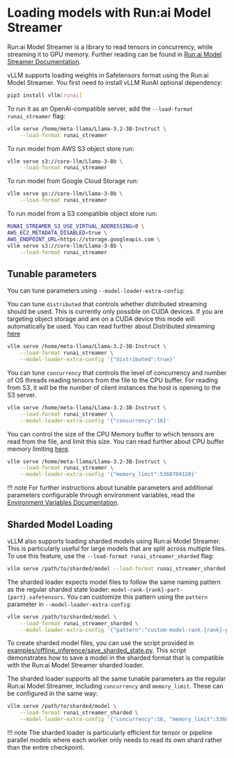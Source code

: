 # Loading models with Run:ai Model Streamer

Run:ai Model Streamer is a library to read tensors in concurrency, while streaming it to GPU memory.
Further reading can be found in [Run:ai Model Streamer Documentation](https://github.com/run-ai/runai-model-streamer/blob/master/docs/README.md).

vLLM supports loading weights in Safetensors format using the Run:ai Model Streamer.
You first need to install vLLM RunAI optional dependency:

```bash
pip3 install vllm[runai]
```

To run it as an OpenAI-compatible server, add the `--load-format runai_streamer` flag:

```bash
vllm serve /home/meta-llama/Llama-3.2-3B-Instruct \
    --load-format runai_streamer
```

To run model from AWS S3 object store run:

```bash
vllm serve s3://core-llm/Llama-3-8b \
    --load-format runai_streamer
```

To run model from Google Cloud Storage run:

```bash
vllm serve gs://core-llm/Llama-3-8b \
    --load-format runai_streamer
```

To run model from a S3 compatible object store run:

```bash
RUNAI_STREAMER_S3_USE_VIRTUAL_ADDRESSING=0 \
AWS_EC2_METADATA_DISABLED=true \
AWS_ENDPOINT_URL=https://storage.googleapis.com \
vllm serve s3://core-llm/Llama-3-8b \
    --load-format runai_streamer
```

## Tunable parameters

You can tune parameters using `--model-loader-extra-config`:

You can tune `distributed` that controls whether distributed streaming should be used. This is currently only possible on CUDA devices. If you are targeting object storage and are on a CUDA device this mode will automatically be used.
You can read further about Distributed streaming [here](https://github.com/run-ai/runai-model-streamer/blob/master/docs/src/usage.md#distributed-streaming)

```bash
vllm serve /home/meta-llama/Llama-3.2-3B-Instruct \
    --load-format runai_streamer \
    --model-loader-extra-config '{"distributed":true}'
```

You can tune `concurrency` that controls the level of concurrency and number of OS threads reading tensors from the file to the CPU buffer.
For reading from S3, it will be the number of client instances the host is opening to the S3 server.

```bash
vllm serve /home/meta-llama/Llama-3.2-3B-Instruct \
    --load-format runai_streamer \
    --model-loader-extra-config '{"concurrency":16}'
```

You can control the size of the CPU Memory buffer to which tensors are read from the file, and limit this size.
You can read further about CPU buffer memory limiting [here](https://github.com/run-ai/runai-model-streamer/blob/master/docs/src/env-vars.md#runai_streamer_memory_limit).

```bash
vllm serve /home/meta-llama/Llama-3.2-3B-Instruct \
    --load-format runai_streamer \
    --model-loader-extra-config '{"memory_limit":5368709120}'
```

!!! note
    For further instructions about tunable parameters and additional parameters configurable through environment variables, read the [Environment Variables Documentation](https://github.com/run-ai/runai-model-streamer/blob/master/docs/src/env-vars.md).

## Sharded Model Loading

vLLM also supports loading sharded models using Run:ai Model Streamer. This is particularly useful for large models that are split across multiple files. To use this feature, use the `--load-format runai_streamer_sharded` flag:

```bash
vllm serve /path/to/sharded/model --load-format runai_streamer_sharded
```

The sharded loader expects model files to follow the same naming pattern as the regular sharded state loader: `model-rank-{rank}-part-{part}.safetensors`. You can customize this pattern using the `pattern` parameter in `--model-loader-extra-config`:

```bash
vllm serve /path/to/sharded/model \
    --load-format runai_streamer_sharded \
    --model-loader-extra-config '{"pattern":"custom-model-rank-{rank}-part-{part}.safetensors"}'
```

To create sharded model files, you can use the script provided in [examples/offline_inference/save_sharded_state.py](../../../examples/offline_inference/save_sharded_state.py). This script demonstrates how to save a model in the sharded format that is compatible with the Run:ai Model Streamer sharded loader.

The sharded loader supports all the same tunable parameters as the regular Run:ai Model Streamer, including `concurrency` and `memory_limit`. These can be configured in the same way:

```bash
vllm serve /path/to/sharded/model \
    --load-format runai_streamer_sharded \
    --model-loader-extra-config '{"concurrency":16, "memory_limit":5368709120}'
```

!!! note
    The sharded loader is particularly efficient for tensor or pipeline parallel models where each worker only needs to read its own shard rather than the entire checkpoint.
